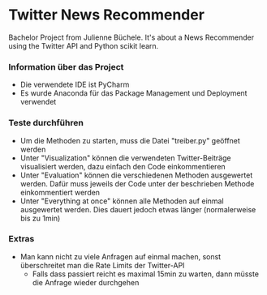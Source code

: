 # Twitter News Recommender
Bachelor Project from Julienne Büchele.
It's about a News Recommender using the Twitter API and Python scikit learn.

### Information über das Project
* Die verwendete IDE ist PyCharm
* Es wurde Anaconda für das Package Management und Deployment verwendet

### Teste durchführen
* Um die Methoden zu starten, muss die Datei "treiber.py" geöffnet werden
* Unter "Visualization" können die verwendeten Twitter-Beiträge visualisiert werden, dazu einfach den Code einkommentieren
* Unter "Evaluation" können die verschiedenen Methoden ausgewertet werden. Dafür muss jeweils der Code unter der beschrieben Methode einkommentiert werden
* Unter "Everything at once" können alle Methoden auf einmal ausgewertet werden. Dies dauert jedoch etwas länger (normalerweise bis zu 1min)

### Extras
* Man kann nicht zu viele Anfragen auf einmal machen, sonst überschreitet man die Rate Limits der Twitter-API
  * Falls dass passiert reicht es maximal 15min zu warten, dann müsste die Anfrage wieder durchgehen

